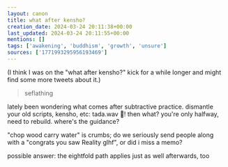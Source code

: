 ```yaml
---
layout: canon
title: what after kensho?
creation_date: 2024-03-24 20:11:38+00:00
last_updated: 2024-03-24 20:11:55+00:00
mentions: []
tags: ['awakening', 'buddhism', 'growth', 'unsure']
sources: ['1771993295956193469']
---
```


(I think I was on the "what after kensho?" kick for a while longer and might find some more tweets about it.)

> seflathing  

lately been wondering what comes after subtractive practice. dismantle your old scripts, kensho, etc: tada.wav 🎉! then what? you're only halfway, need to rebuild. where's the guidance?  

"chop wood carry water" is crumbs; do we seriously send people along with a "congrats you saw Reality glhf", or did i miss a memo?  

possible answer: the eightfold path applies just as well afterwards, too  

